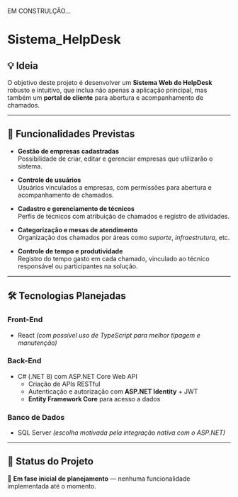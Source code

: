EM CONSTRULÇÃO...

# Sistema_HelpDesk

## 💡 Ideia

O objetivo deste projeto é desenvolver um **Sistema Web de HelpDesk** robusto e intuitivo, que inclua não apenas a aplicação principal, mas também um **portal do cliente** para abertura e acompanhamento de chamados.

---

## 🎯 Funcionalidades Previstas

- **Gestão de empresas cadastradas**  
  Possibilidade de criar, editar e gerenciar empresas que utilizarão o sistema.

- **Controle de usuários**  
  Usuários vinculados a empresas, com permissões para abertura e acompanhamento de chamados.

- **Cadastro e gerenciamento de técnicos**  
  Perfis de técnicos com atribuição de chamados e registro de atividades.

- **Categorização e mesas de atendimento**  
  Organização dos chamados por áreas como *suporte*, *infraestrutura*, etc.

- **Controle de tempo e produtividade**  
  Registro do tempo gasto em cada chamado, vinculado ao técnico responsável ou participantes na solução.

---

## 🛠️ Tecnologias Planejadas

### Front-End
- React *(com possível uso de TypeScript para melhor tipagem e manutenção)*

### Back-End
- C# (.NET 8) com ASP.NET Core Web API  
  - Criação de APIs RESTful  
  - Autenticação e autorização com **ASP.NET Identity** + JWT  
  - **Entity Framework Core** para acesso a dados

### Banco de Dados
- SQL Server *(escolha motivada pela integração nativa com o ASP.NET)*

---

## 📅 Status do Projeto
🚧 **Em fase inicial de planejamento** — nenhuma funcionalidade implementada até o momento.

